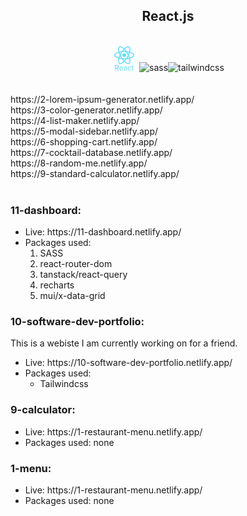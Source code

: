 <div align="center"><h2>React.js</h2><br><img src="https://raw.githubusercontent.com/devicons/devicon/master/icons/react/react-original-wordmark.svg" alt="react" width="40" height="40"/>
<img src="https://www.vectorlogo.zone/logos/sass-lang/sass-lang-icon.svg" alt="sass" width="40" height="40"/><img src="https://www.vectorlogo.zone/logos/tailwindcss/tailwindcss-icon.svg" alt="tailwindcss" width="40" height="40"/></div><br>

<br>
https://2-lorem-ipsum-generator.netlify.app/<br>
https://3-color-generator.netlify.app/<br>
https://4-list-maker.netlify.app/<br>
https://5-modal-sidebar.netlify.app/<br>
https://6-shopping-cart.netlify.app/<br>
https://7-cocktail-database.netlify.app/<br>
https://8-random-me.netlify.app/<br>
https://9-standard-calculator.netlify.app/<br>
<br>

 <div><h3>11-dashboard:</h3>
 <ul>
 <li>Live: https://11-dashboard.netlify.app/</li>
 <li>
 Packages used:
  <ol>
   <li>SASS</li>
   <li>react-router-dom</li>
   <li>tanstack/react-query</li>
   <li>recharts</li>
   <li>mui/x-data-grid</li>
  </ol>
 </li>
 </ul>
 </div>
 
 <div><h3>10-software-dev-portfolio:</h3>
 This is a webiste I am currently working on for a friend.
 <ul>
 <li>Live: https://10-software-dev-portfolio.netlify.app/</li>
 <li>
 Packages used:<ul>
  <li>Tailwindcss</li>
 </ul>
 </li>
 </ul>
 </div>

<div><h3>9-calculator:</h3>
 <ul>
 <li>Live: https://1-restaurant-menu.netlify.app/</li>
 <li>
 Packages used: none
 </li>
 </ul>
 </div>
 
 <div><h3>1-menu:</h3>
 <ul>
 <li>Live: https://1-restaurant-menu.netlify.app/</li>
 <li>
 Packages used: none
 </li>
 </ul>
 </div>
